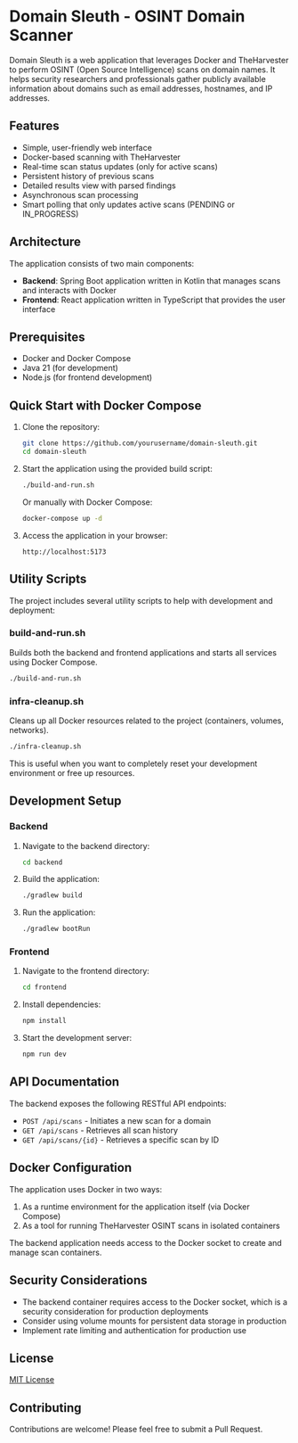 # Domain Sleuth - OSINT Domain Scanner

Domain Sleuth is a web application that leverages Docker and TheHarvester to perform OSINT (Open Source Intelligence) scans on domain names. It helps security researchers and professionals gather publicly available information about domains such as email addresses, hostnames, and IP addresses.

## Features

- Simple, user-friendly web interface
- Docker-based scanning with TheHarvester
- Real-time scan status updates (only for active scans)
- Persistent history of previous scans
- Detailed results view with parsed findings
- Asynchronous scan processing
- Smart polling that only updates active scans (PENDING or IN_PROGRESS)

## Architecture

The application consists of two main components:

- **Backend**: Spring Boot application written in Kotlin that manages scans and interacts with Docker
- **Frontend**: React application written in TypeScript that provides the user interface

## Prerequisites

- Docker and Docker Compose
- Java 21 (for development)
- Node.js (for frontend development)

## Quick Start with Docker Compose

1. Clone the repository:
   ```bash
   git clone https://github.com/yourusername/domain-sleuth.git
   cd domain-sleuth
   ```

2. Start the application using the provided build script:
   ```bash
   ./build-and-run.sh
   ```

   Or manually with Docker Compose:
   ```bash
   docker-compose up -d
   ```

3. Access the application in your browser:
   ```
   http://localhost:5173
   ```

## Utility Scripts

The project includes several utility scripts to help with development and deployment:

### build-and-run.sh
Builds both the backend and frontend applications and starts all services using Docker Compose.

```bash
./build-and-run.sh
```

### infra-cleanup.sh
Cleans up all Docker resources related to the project (containers, volumes, networks).

```bash
./infra-cleanup.sh
```

This is useful when you want to completely reset your development environment or free up resources.

## Development Setup

### Backend

1. Navigate to the backend directory:
   ```bash
   cd backend
   ```

2. Build the application:
   ```bash
   ./gradlew build
   ```

3. Run the application:
   ```bash
   ./gradlew bootRun
   ```

### Frontend

1. Navigate to the frontend directory:
   ```bash
   cd frontend
   ```

2. Install dependencies:
   ```bash
   npm install
   ```

3. Start the development server:
   ```bash
   npm run dev
   ```

## API Documentation

The backend exposes the following RESTful API endpoints:

- `POST /api/scans` - Initiates a new scan for a domain
- `GET /api/scans` - Retrieves all scan history
- `GET /api/scans/{id}` - Retrieves a specific scan by ID

## Docker Configuration

The application uses Docker in two ways:

1. As a runtime environment for the application itself (via Docker Compose)
2. As a tool for running TheHarvester OSINT scans in isolated containers

The backend application needs access to the Docker socket to create and manage scan containers.

## Security Considerations

- The backend container requires access to the Docker socket, which is a security consideration for production deployments
- Consider using volume mounts for persistent data storage in production
- Implement rate limiting and authentication for production use

## License

[MIT License](LICENSE)

## Contributing

Contributions are welcome! Please feel free to submit a Pull Request.
